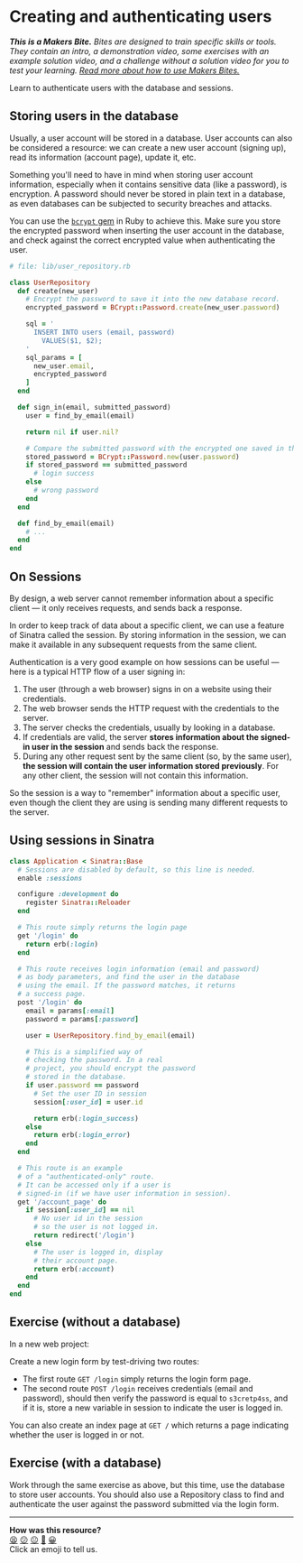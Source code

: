 # Creating and authenticating users

_**This is a Makers Bite.** Bites are designed to train specific skills or
tools. They contain an intro, a demonstration video, some exercises with an
example solution video, and a challenge without a solution video for you to test
your learning. [Read more about how to use Makers
Bites.](https://github.com/makersacademy/course/blob/main/labels/bites.md)_

Learn to authenticate users with the database and sessions.

## Storing users in the database

Usually, a user account will be stored in a database. User accounts can also be considered
a resource: we can create a new user account (signing up), read its information (account
page), update it, etc.

Something you'll need to have in mind when storing user account information, especially
when it contains sensitive data (like a password), is encryption. A password should never
be stored in plain text in a database, as even databases can be subjected to security
breaches and attacks.

You can use the [`bcrypt`
gem](https://github.com/bcrypt-ruby/bcrypt-ruby#how-to-use-bcrypt-ruby-in-general) in Ruby
to achieve this. Make sure you store the encrypted password when inserting the user
account in the database, and check against the correct encrypted value when authenticating
the user.

```ruby
# file: lib/user_repository.rb

class UserRepository
  def create(new_user)
    # Encrypt the password to save it into the new database record.
    encrypted_password = BCrypt::Password.create(new_user.password)

    sql = '
      INSERT INTO users (email, password)
        VALUES($1, $2);
    '
    sql_params = [
      new_user.email,
      encrypted_password
    ]
  end

  def sign_in(email, submitted_password)
    user = find_by_email(email)

    return nil if user.nil?

    # Compare the submitted password with the encrypted one saved in the database
    stored_password = BCrypt::Password.new(user.password)
    if stored_password == submitted_password
      # login success
    else
      # wrong password
    end
  end

  def find_by_email(email)
    # ...
  end
end
```

## On Sessions

By design, a web server cannot remember information about a specific client — it only
receives requests, and sends back a response. 

In order to keep track of data about a specific client, we can use a feature of Sinatra
called the session. By storing information in the session, we can make it available in any
subsequent requests from the same client.

Authentication is a very good example on how sessions can be useful — here is a typical
HTTP flow of a user signing in:

1. The user (through a web browser) signs in on a website using their credentials.
2. The web browser sends the HTTP request with the credentials to the server.
3. The server checks the credentials, usually by looking in a database.
4. If credentials are valid, the server **stores information about the signed-in user in
   the session** and sends back the response.
5. During any other request sent by the same client (so, by the same user), **the session
   will contain the user information stored previously**. For any other client, the
   session will not contain this information.

So the session is a way to "remember" information about a specific user, even though the
client they are using is sending many different requests to the server.

## Using sessions in Sinatra

```ruby
class Application < Sinatra::Base 
  # Sessions are disabled by default, so this line is needed.
  enable :sessions

  configure :development do
    register Sinatra::Reloader
  end

  # This route simply returns the login page
  get '/login' do
    return erb(:login)
  end

  # This route receives login information (email and password)
  # as body parameters, and find the user in the database
  # using the email. If the password matches, it returns
  # a success page.
  post '/login' do
    email = params[:email]
    password = params[:password]

    user = UserRepository.find_by_email(email)

    # This is a simplified way of 
    # checking the password. In a real 
    # project, you should encrypt the password
    # stored in the database.
    if user.password == password
      # Set the user ID in session
      session[:user_id] = user.id

      return erb(:login_success)
    else
      return erb(:login_error)
    end
  end

  # This route is an example
  # of a "authenticated-only" route.
  # It can be accessed only if a user is
  # signed-in (if we have user information in session).
  get '/account_page' do
    if session[:user_id] == nil
      # No user id in the session
      # so the user is not logged in.
      return redirect('/login')
    else
      # The user is logged in, display 
      # their account page.
      return erb(:account)
    end
  end
end
```

## Exercise (without a database)

In a new web project:

Create a new login form by test-driving two routes:
  * The first route `GET /login` simply returns the login form page.
  * The second route `POST /login` receives credentials (email and password), should then verify the password is equal to `s3cretp4ss`, and if it is, store a new variable in session to indicate the user is logged in.

You can also create an index page at `GET /` which returns a page indicating whether the user is logged in or not.

## Exercise (with a database)

Work through the same exercise as above, but this time, use the database to store user accounts. You should also use a Repository class to find and authenticate the user against the password submitted via the login form.


<!-- BEGIN GENERATED SECTION DO NOT EDIT -->

---

**How was this resource?**  
[😫](https://airtable.com/shrUJ3t7KLMqVRFKR?prefill_Repository=makersacademy%2Fweb-applications&prefill_File=pills%2Fuser_authentication.md&prefill_Sentiment=😫) [😕](https://airtable.com/shrUJ3t7KLMqVRFKR?prefill_Repository=makersacademy%2Fweb-applications&prefill_File=pills%2Fuser_authentication.md&prefill_Sentiment=😕) [😐](https://airtable.com/shrUJ3t7KLMqVRFKR?prefill_Repository=makersacademy%2Fweb-applications&prefill_File=pills%2Fuser_authentication.md&prefill_Sentiment=😐) [🙂](https://airtable.com/shrUJ3t7KLMqVRFKR?prefill_Repository=makersacademy%2Fweb-applications&prefill_File=pills%2Fuser_authentication.md&prefill_Sentiment=🙂) [😀](https://airtable.com/shrUJ3t7KLMqVRFKR?prefill_Repository=makersacademy%2Fweb-applications&prefill_File=pills%2Fuser_authentication.md&prefill_Sentiment=😀)  
Click an emoji to tell us.

<!-- END GENERATED SECTION DO NOT EDIT -->
